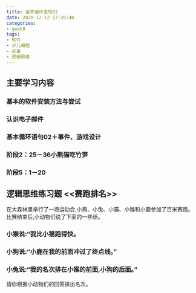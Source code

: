 ```yaml
---
title: 基本循环语句02
date: 2020-12-12 17:20:48
categories:
- geek8
tags:
- 软件
- 少儿编程
- 必备
- 逻辑思维
---
```

## 主要学习内容

### 基本的软件安装方法与尝试

### 认识电子邮件

### 基本循环语句02＋事件、游戏设计

### 阶段2：25－36小熊猫吃竹笋

### 阶段5：1－20


## 逻辑思维练习题 <<赛跑排名>>


在大森林里举行了一场运动会,小狗、小兔、小猫、小猴和小鹿参加了百米赛跑。比赛结束后,小动物们说了下面的一些话。

### 小猴说:“我比小猫跑得快。

### 小狗说:“小鹿在我的前面冲过了终点线。”

### 小兔说:“我的名次排在小猴的前面,小狗的后面。”

请你根据小动物们的回答排出名次。
